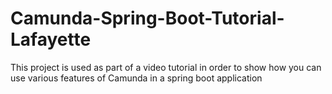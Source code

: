 # Camunda-Spring-Boot-Tutorial-Lafayette
This project is used as part of a video tutorial in order to show how you can use various features of Camunda in a spring boot application
